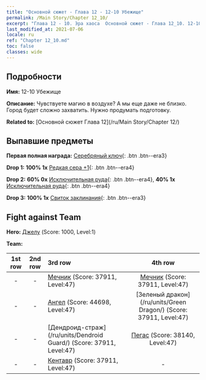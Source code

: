 ```yaml
---
title: "Основной сюжет - Глава 12 - 12-10 Убежище"
permalink: /Main Story/Chapter 12_10/
excerpt: "Глава 12 - 10. Эра хаоса  Основной сюжет - Глава 12_10. 12-10 Убежище"
last_modified_at: 2021-07-06
locale: ru
ref: "Chapter 12_10.md"
toc: false
classes: wide
---
```


## Подробности

 **Имя:** 12-10 Убежище

 **Описание:** Чувствуете магию в воздухе? А мы еще даже не близко. Город будет сложно захватить. Нужно продумать подготовку.

 **Related to:** [Основной сюжет Глава 12](/ru/Main Story/Chapter 12/)

## Выпавшие предметы

 **Первая полная награда:** [Серебряный ключ](/ItemsRU/con_693/){: .btn .btn--era3}

 **Drop 1:** **100% 1x** [Редкая сера +1](/ItemsRU/mat_43/){: .btn .btn--era4}

 **Drop 2:** **60% 0x** [Исключительная руда](/ItemsRU/mat_33/){: .btn .btn--era4}, **40% 1x** [Исключительная руда](/ItemsRU/mat_33/){: .btn .btn--era4}

 **Drop 3:** **100% 1x** [Свиток заклинания](/ItemsRU/con_694/){: .btn .btn--era3}


## Fight against Team
 **Hero:** [Джелу](/ru/heroes/Gelu/) (Score: 1000, Level:1)

 **Team:**


  | 1st row | 2nd row | 3rd row | 4th row |
  |:----:|:----:|:----|:----:|
  | - | - | [Мечник](/ru/units/Swordsman/) (Score: 37911, Level:47)  | [Мечник](/ru/units/Swordsman/) (Score: 37911, Level:47)  |
  | - | - | [Ангел](/ru/units/Angel/) (Score: 44698, Level:47)  | [Зеленый дракон](/ru/units/Green Dragon/) (Score: 37911, Level:47)  |
  | - | - | [Дендроид-страж](/ru/units/Dendroid Guard/) (Score: 37911, Level:47)  | [Пегас](/ru/units/Pegasus/) (Score: 38140, Level:47)  |
  | - | - | [Кентавр](/ru/units/Centaur/) (Score: 37911, Level:47)  | - |


